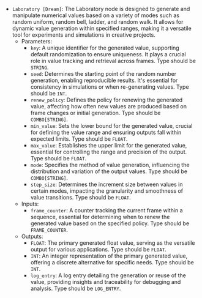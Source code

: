 - `Laboratory [Dream]`: The Laboratory node is designed to generate and manipulate numerical values based on a variety of modes such as random uniform, random bell, ladder, and random walk. It allows for dynamic value generation within specified ranges, making it a versatile tool for experiments and simulations in creative projects.
    - Parameters:
        - `key`: A unique identifier for the generated value, supporting default randomization to ensure uniqueness. It plays a crucial role in value tracking and retrieval across frames. Type should be `STRING`.
        - `seed`: Determines the starting point of the random number generation, enabling reproducible results. It's essential for consistency in simulations or when re-generating values. Type should be `INT`.
        - `renew_policy`: Defines the policy for renewing the generated value, affecting how often new values are produced based on frame changes or initial generation. Type should be `COMBO[STRING]`.
        - `min_value`: Sets the lower bound for the generated value, crucial for defining the value range and ensuring outputs fall within expected limits. Type should be `FLOAT`.
        - `max_value`: Establishes the upper limit for the generated value, essential for controlling the range and precision of the output. Type should be `FLOAT`.
        - `mode`: Specifies the method of value generation, influencing the distribution and variation of the output values. Type should be `COMBO[STRING]`.
        - `step_size`: Determines the increment size between values in certain modes, impacting the granularity and smoothness of value transitions. Type should be `FLOAT`.
    - Inputs:
        - `frame_counter`: A counter tracking the current frame within a sequence, essential for determining when to renew the generated value based on the specified policy. Type should be `FRAME_COUNTER`.
    - Outputs:
        - `FLOAT`: The primary generated float value, serving as the versatile output for various applications. Type should be `FLOAT`.
        - `INT`: An integer representation of the primary generated value, offering a discrete alternative for specific needs. Type should be `INT`.
        - `log_entry`: A log entry detailing the generation or reuse of the value, providing insights and traceability for debugging and analysis. Type should be `LOG_ENTRY`.
